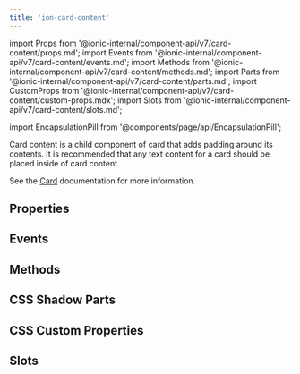 ```yaml
---
title: 'ion-card-content'
---
```


import Props from '@ionic-internal/component-api/v7/card-content/props.md';
import Events from '@ionic-internal/component-api/v7/card-content/events.md';
import Methods from '@ionic-internal/component-api/v7/card-content/methods.md';
import Parts from '@ionic-internal/component-api/v7/card-content/parts.md';
import CustomProps from '@ionic-internal/component-api/v7/card-content/custom-props.mdx';
import Slots from '@ionic-internal/component-api/v7/card-content/slots.md';

import EncapsulationPill from '@components/page/api/EncapsulationPill';

Card content is a child component of card that adds padding around its contents. It is recommended that any text content for a card should be placed inside of card content.

See the [Card](./card) documentation for more information.

## Properties

<Props />

## Events

<Events />

## Methods

<Methods />

## CSS Shadow Parts

<Parts />

## CSS Custom Properties

<CustomProps />

## Slots

<Slots />
